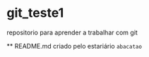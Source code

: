# git_teste1

repositorio para aprender a trabalhar com git


** README.md criado pelo estariário `abacatao`

